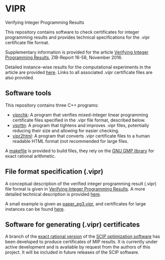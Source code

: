 # VIPR
Verifying Integer Programming Results

This repository contains software to check certificates for integer programming results and provides technical specifications for the .vipr certificate file format.

Supplementary information is provided for the article [Verifying Integer Programming Results](http://nbn-resolving.de/urn:nbn:de:0297-zib-61044), ZIB-Report 16-58, November 2016.

Detailed instance-wise results for the computational experiments in the article are provided [here](experiments/README.md).  Links to all associated .vipr certificate files are also provided.

## Software tools

This repository contains three C++ programs:
- [viprchk](code/viprchk.cpp): A program that verifies mixed-integer linear programming certificate files specified in the .vipr file format, described below.
- [viprttn](code/viprchk.cpp): A program that tightens and improves .vipr files, potentially reducing their size and allowing for easier checking.
- [vipr2html](code/viprchk.cpp): A program that converts .vipr certificate files to a human readable HTML format (not recommended for large files.

A [makefile](code/makefile) is provided to build files, they rely on the [GNU GMP library](https://gmplib.org/) for exact rational arithmetic.


## File format specification (.vipr)

A conceptual description of the verified integer programming result (.vipr) file format is given in [Verifying Integer Programming Results](VerifyingIPResults.pdf).  A more detailed technical description is provided [here](http://rawgit.com/ambros-gleixner/VIPR/master/cert_spec_v1_0.html).

A small example is given as [paper_eg3.vipr](code/paper_eg3.vipr), and certificates for large instances can be found [here](experiments/README.md).

## Software for generating (.vipr) certificates

A branch of the [exact rational version](http://scip.zib.de/#exact) of the [SCIP optimization software](http://scip.zib.de) has been developed to produce certificates of MIP results.  It is currently under active development and is available by request from the authors of this project.  It will be included in future releases of the SCIP software.

